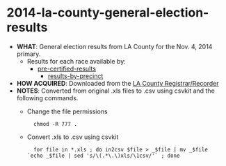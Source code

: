 # 2014-la-county-general-election-results

* **WHAT**: General election results from LA County for the Nov. 4, 2014 primary.
    * Results for each race available by:
        * [pre-certified-results](https://github.com/SCPR/data/tree/master/2014-la-county-general-election-results/pre-certified-results)
            * [results-by-precinct](https://github.com/SCPR/data/tree/master/2014-la-county-general-election-results/pre-certified-results/results-by-precinct)
* **HOW ACQUIRED**: Downloaded from the [LA County Registrar/Recorder](http://www.lavote.net/home/voting-elections/election-resources/past-elections/past-election-results#Nov42014)
* **NOTES**: Converted from original .xls files to .csv using csvkit and the following commands.
    * Change the file permissions

            chmod -R 777 .

    * Convert .xls to .csv using csvkit

            for file in *.xls ; do in2csv $file > _$file | mv _$file `echo _$file | sed 's/\(.*\.\)xls/\1csv/'` ; done